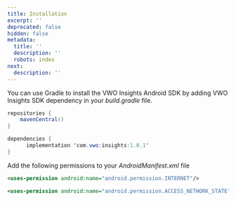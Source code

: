 ```yaml
---
title: Installation
excerpt: ''
deprecated: false
hidden: false
metadata:
  title: ''
  description: ''
  robots: index
next:
  description: ''
---
```

You can use Gradle to install the VWO Insights Android SDK by adding VWO Insights SDK dependency in your *build.gradle* file. 

```java
repositories {
    mavenCentral()
}

dependencies {
      implementation 'com.vwo:insights:1.0.1'
}
```

Add the following permissions to your *AndroidManifest.xml* file

```xml
<uses-permission android:name="android.permission.INTERNET"/>

<uses-permission android:name="android.permission.ACCESS_NETWORK_STATE"/>
```

